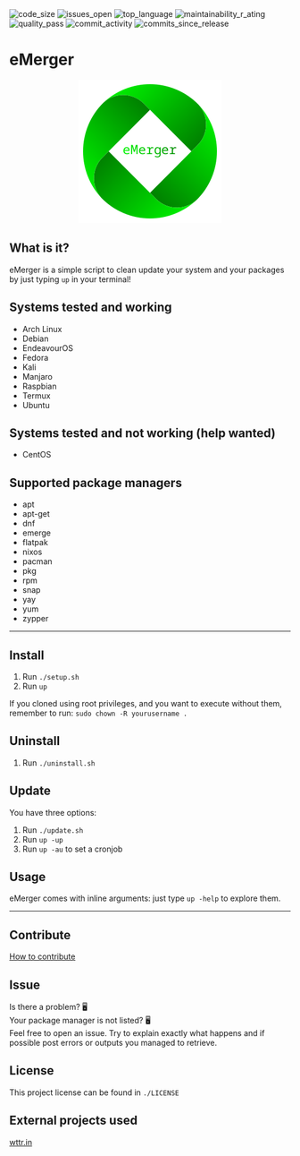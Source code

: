 <img src="https://img.shields.io/github/languages/code-size/MasterCruelty/eMerger" alt="code_size">
<img src="https://img.shields.io/github/issues/MasterCruelty/eMerger" alt="issues_open">
<img src="https://img.shields.io/github/languages/top/MasterCruelty/eMerger" alt="top_language">
<img src="https://sonarcloud.io/api/project_badges/measure?project=MasterCruelty_eMerger&metric=sqale_rating" alt="maintainability_r_ating">
<img src="https://sonarcloud.io/api/project_badges/measure?project=MasterCruelty_eMerger&metric=alert_status" alt ="quality_pass">
<img src="https://img.shields.io/github/commit-activity/w/MasterCruelty/eMerger" alt="commit_activity">
<img src="https://img.shields.io/github/commits-since/MasterCruelty/emerger/latest?color=44CC11&style=flat-square" alt="commits_since_release">

<h1>eMerger</h1>
<p align="center">
    <img src="./src/logo/big_name.png" alt="logo">
</p>

<h2>What is it?</h2>
eMerger is a simple script to clean update your system and your packages by just typing <code>up</code> in your terminal!<br>

<h2>Systems tested and working</h2>
<ul>
    <li>Arch Linux</li>
    <li>Debian</li>
    <li>EndeavourOS</li>
    <li>Fedora</li>
    <li>Kali</li>
    <li>Manjaro</li>
    <li>Raspbian</li>
    <li>Termux</li>
    <li>Ubuntu</li>
</ul>

<h2>Systems tested and not working (help wanted)</h2>
<ul>
    <li>CentOS</li>
</ul>

<h2>Supported package managers</h2>
<ul>
    <li>apt</li>
    <li>apt-get</li>
    <li>dnf</li>
    <li>emerge</li>
    <li>flatpak</li>
    <lI>nixos</li>
    <li>pacman</li>
    <li>pkg</li>
    <li>rpm</li>
    <li>snap</li>
    <li>yay</li>
    <li>yum</li>
    <li>zypper</li>
</ul>

---

<h2>Install</h2>
<ol>
    <li> Run <code>./setup.sh</code> </li>
    <li> Run <code>up</code></li>
</ol>
If you cloned using root privileges, and you want to execute without them, remember to run: <code>sudo chown -R yourusername .</code>
<h2>Uninstall</h2>
<ol>
    <li>Run <code>./uninstall.sh</code></li>
</ol>
<h2>Update</h2>
You have three options:
<ol>
    <li>Run <code>./update.sh</code></li>
    <li>Run <code>up -up</code></li>
    <li>Run <code>up -au</code> to set a cronjob</li>
</ol>
<h2>Usage</h2>
eMerger comes with inline arguments: just type <code>up -help</code> to explore them.

---

<h2>Contribute</h2>
<a href="https://github.com/MasterCruelty/eMerger/blob/main/CONTRIBUTING.md">How to contribute</a><br>
<h2>Issue</h2>
Is there a problem? 🖥️<br>
Your package manager is not listed? 🖥️<br>
Feel free to open an issue. Try to explain exactly what happens and if possible post errors or outputs you managed to retrieve.<br>
<h2>License</h2>
 This project license can be found in <code>./LICENSE</code>
<h2>External projects used</h2>
<a href="https://github.com/chubin/wttr.in">wttr.in</a>
